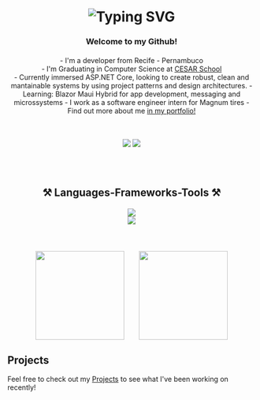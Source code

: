 <h1 align="center" style="margin-bottom: 20px;">
    <img src="https://readme-typing-svg.herokuapp.com?font=Righteous&size=30&center=true&vCenter=true&width=500&height=70&duration=4000&pause=2000&lines=Hi+There!+👋+I'm+Carlos+Augusto!" alt="Typing SVG" />
</h1>

<h3 align="center" style="margin-bottom: 20px;">
  Welcome to my Github!
</h3>

<div align="center" style="margin-bottom: 30px;">
  - I'm a developer from Recife - Pernambuco<br>
  - I'm Graduating in Computer Science at <a href="https://www.cesar.school/" target="_blank">CESAR School</a><br>
  - Currently immersed ASP.NET Core, looking to create robust, clean and mantainable systems by using project patterns and design architectures.
  - Learning: Blazor Maui Hybrid for app development, messaging and microssystems
  - I work as a software engineer intern for Magnum tires
  - Find out more about me <a href = "https://capvfdev.com.br"> in my portfolio! </a><br>
  <br> <br>
 <div align="center" style="margin-top: 15px;">
      <a href="https://www.linkedin.com/in/carlos-augusto-vasconcelos-6472a3240/" target="_blank"><img src="https://img.shields.io/badge/-LinkedIn-%230077B5?style=for-the-badge&logo=linkedin&logoColor=white" target="_blank"></a>
      <a href="mailto:capv2004@gmail.com"><img src="https://img.shields.io/badge/Gmail-D14836?style=for-the-badge&logo=gmail&logoColor=white" target="_blank"></a>
  </div>
</div><br>

<h2 align="center" style="margin-bottom: 20px;">⚒️ Languages-Frameworks-Tools ⚒️</h2>

<div align="center" style="margin-bottom: 20px;">
    <img src="https://skillicons.dev/icons?i=nodejs,python,java,mysql,django,spring,nextjs,nestjs,docker" /><br>
    <img src="https://skillicons.dev/icons?i=c,react,javascript,html,css,typescript,expressjs,postgresql,dotnet" /><br><br>
</div>
<br>

<div align="center" style="display: flex; justify-content: center; align-items: center; gap: 30px; margin-bottom: 20px;">
    <img height="180em" src="https://github-readme-stats.vercel.app/api/top-langs/?username=CarlosAugustoP&layout=compact&langs_count=8&bg_color=0D1117&title_color=58A6FF&text_color=58A6FF&icon_color=58A6FF&border_color=2F2F2F&hide_border=true"/>
    <img height="180em" src="https://github-readme-stats.vercel.app/api?username=CarlosAugustoP&show_icons=true&count_private=true&bg_color=0D1117&title_color=58A6FF&text_color=58A6FF&icon_color=58A6FF&border_color=2F2F2F&hide_border=true"/>
</div>



## Projects
Feel free to check out my [Projects](#projects) to see what I've been working on recently!

<!-- anchor for the projects section -->
<a name="projects"></a>
